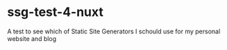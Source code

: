 # ssg-test-4-nuxt
A test to see which of Static Site Generators I schould use for my personal website and blog
